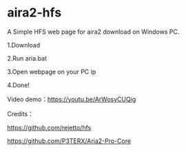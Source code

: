 # aira2-hfs
A Simple HFS web page for aira2 download on Windows PC.

1.Download

2.Run aria.bat

3.Open webpage on your PC ip

4.Done!


Video demo：https://youtu.be/ArWosyCUQig

Credits：

https://github.com/rejetto/hfs

https://github.com/P3TERX/Aria2-Pro-Core
